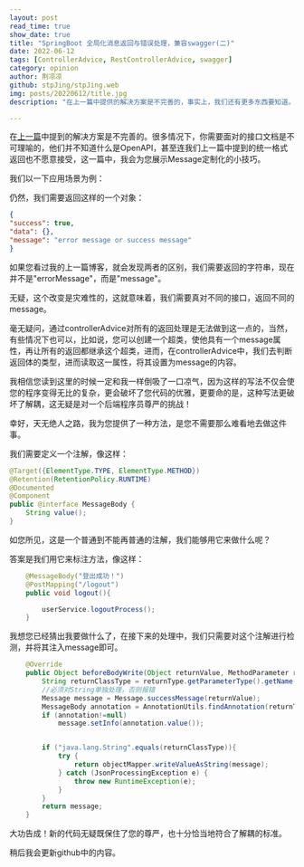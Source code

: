 ```yaml
---
layout: post
read_time: true
show_date: true
title: "SpringBoot 全局化消息返回与错误处理，兼容swagger(二)"
date: 2022-06-12
tags: [ControllerAdvice, RestControllerAdvice, swagger]
category: opinion
author: 荆凉凉
github: stpJing/stpJing.web
img: posts/20220612/title.jpg
description: "在上一篇中提供的解决方案是不完善的，事实上，我们还有更多东西要知道。"

---
```


在[上一篇](https://stpjing.github.io/ControllerAdvice.html)中提到的解决方案是不完善的。很多情况下，你需要面对的接口文档是不可理喻的，他们并不知道什么是OpenAPI，甚至连我们上一篇中提到的统一格式返回也不愿意接受，这一篇中，我会为您展示Message定制化的小技巧。

我们以一下应用场景为例：

仍然，我们需要返回这样的一个对象：

```json
{
"success": true,
"data": {},
"message": "error message or success message"
}
```

如果您看过我的上一篇博客，就会发现两者的区别，我们需要返回的字符串，现在并不是"errorMessage"，而是"message"。

无疑，这个改变是灾难性的，这就意味着，我们需要真对不同的接口，返回不同的message。

毫无疑问，通过controllerAdvice对所有的返回处理是无法做到这一点的，当然，有些情况下也可以，比如说，您可以创建一个超类，使他具有一个message属性，再让所有的返回都继承这个超类，进而，在controllerAdvice中，我们去判断返回体的类型，进而读取这一属性，将其设置为message的内容。

我相信您读到这里的时候一定和我一样倒吸了一口凉气，因为这样的写法不仅会使您的程序变得无比的复杂，更会破坏了您代码的优雅，更要命的是，这种写法更破坏了解耦，这无疑是对一个后端程序员尊严的挑战！

幸好，天无绝人之路，我为您提供了一种方法，是您不需要那么难看地去做这件事。

我们需要定义一个注解，像这样：

```java
@Target({ElementType.TYPE, ElementType.METHOD})
@Retention(RetentionPolicy.RUNTIME)
@Documented
@Component
public @interface MessageBody {
    String value();
}
```

如您所见，这是一个普通到不能再普通的注解，我们能够用它来做什么呢？

答案是我们用它来标注方法，像这样：

```java
    @MessageBody("登出成功！")
    @PostMapping("/logout")
    public void logout(){

        userService.logoutProcess();
    }
```

我想您已经猜出我要做什么了，在接下来的处理中，我们只需要对这个注解进行检测，并将其注入message即可。

```java
    @Override
    public Object beforeBodyWrite(Object returnValue, MethodParameter returnType, MediaType selectedContentType, Class selectedConverterType, ServerHttpRequest request, ServerHttpResponse response) {
        String returnClassType = returnType.getParameterType().getName();
        //必须对String单独处理，否则报错
        Message message = Message.successMessage(returnValue);
        MessageBody annotation = AnnotationUtils.findAnnotation(returnType.getMethod(), MessageBody.class);
        if (annotation!=null)
            message.setInfo(annotation.value());


        if ("java.lang.String".equals(returnClassType)){
            try {
                return objectMapper.writeValueAsString(message);
            } catch (JsonProcessingException e) {
                throw new RuntimeException(e);
            }
        }
        return message;
    }
```

大功告成！新的代码无疑既保住了您的尊严，也十分恰当地符合了解耦的标准。

稍后我会更新github中的内容。
